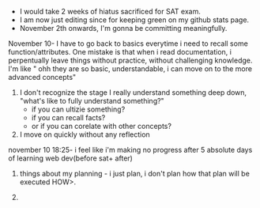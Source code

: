 - I would take 2 weeks of hiatus sacrificed for SAT exam.
- I am now just editing since for keeping green on my github stats page.
- November 2th onwards, I'm gonna be committing meaningfully. 

November 10- I have to go back to basics everytime i need to recall some function/attributes. One mistake is that when i read documentation, i perpentually leave things without practice, without challenging knowledge. I'm like " ohh they are so basic, understandable, i can move on to the more advanced concepts"

1. I don't recognize the stage I really understand something deep down, "what's like to fully understand something?"
    - if you can ultizie something?
    - if you can recall facts?
    - or if you can corelate with other concepts?
2. I move on quickly without any reflection

november 10 18:25- i feel like i'm making no progress after 5 absolute days of learning web dev(before sat+ after)

1. things about my planning - i just plan, i don't plan how that plan will be executed HOW>. 

2. 